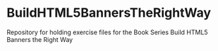# BuildHTML5BannersTheRightWay
Repository for holding exercise files for the Book Series Build HTML5 Banners the Right Way
